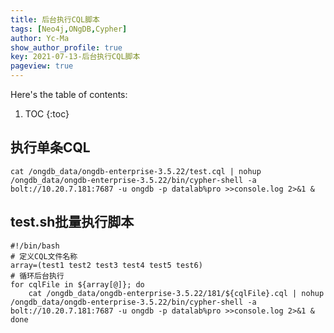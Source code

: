 ```yaml
---
title: 后台执行CQL脚本
tags: [Neo4j,ONgDB,Cypher]
author: Yc-Ma
show_author_profile: true
key: 2021-07-13-后台执行CQL脚本
pageview: true
---
```


Here's the table of contents:
1. TOC
{:toc}

## 执行单条CQL
```
cat /ongdb_data/ongdb-enterprise-3.5.22/test.cql | nohup /ongdb_data/ongdb-enterprise-3.5.22/bin/cypher-shell -a bolt://10.20.7.181:7687 -u ongdb -p datalab%pro >>console.log 2>&1 &
```
## test.sh批量执行脚本
```
#!/bin/bash
# 定义CQL文件名称
array=(test1 test2 test3 test4 test5 test6)
# 循环后台执行
for cqlFile in ${array[@]}; do
    cat /ongdb_data/ongdb-enterprise-3.5.22/181/${cqlFile}.cql | nohup /ongdb_data/ongdb-enterprise-3.5.22/bin/cypher-shell -a bolt://10.20.7.181:7687 -u ongdb -p datalab%pro >>console.log 2>&1 &
done
```

